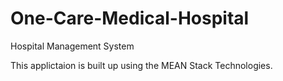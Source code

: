 # One-Care-Medical-Hospital
Hospital Management System

This applictaion is built up using the MEAN Stack Technologies.
